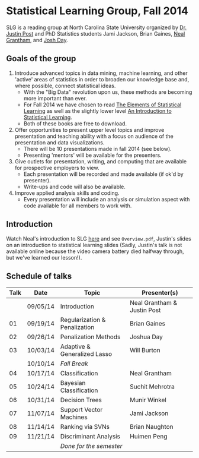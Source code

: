 Statistical Learning Group, Fall 2014
========

SLG is a reading group at North Carolina State University organized by [Dr. Justin Post](http://www4.stat.ncsu.edu/~post/) and PhD Statistics students Jami Jackson, Brian Gaines, [Neal Grantham](http://nsgrantham.github.io), and [Josh Day](http://joshday.github.io).

## Goals of the group

1. Introduce advanced topics in data mining, machine learning, and other 'active' areas of statistics in order to broaden our knowledge base and, where possible, connect statistical ideas.
	- With the "Big Data" revolution upon us, these methods are becoming more important than ever.
	- For Fall 2014 we have chosen to read [The Elements of Statistical Learning](http://statweb.stanford.edu/~tibs/ElemStatLearn/) as well as the slightly lower level [An Introduction to Statistical Learning](http://www-bcf.usc.edu/~gareth/ISL/).
	- Both of these books are free to download.
2. Offer opportunities to present upper level topics and improve presentation and teaching ability with a focus on audience of the presentation and data visualizations.
	- There will be 10 presentations made in fall 2014 (see below).
	- Presenting 'mentors' will be available for the presenters.
3. Give outlets for presentation, writing, and computing that are available for prospective employers to view.
	- Each presentation will be recorded and made available (if ok'd by presenter).
	- Write-ups and code will also be available.
4. Improve applied analysis skills and coding.
	- Every presentation will include an analysis or simulation aspect with code available for all members to work with.
	
## Introduction

Watch Neal's introduction to SLG [here](http://www4.stat.ncsu.edu/~post/reading/index) and see `Overview.pdf`, Justin's slides on an introduction to statistical learning slides (Sadly, Justin's talk is not available online because the video camera battery died halfway through, but we've learned our lesson!).

## Schedule of talks



|Talk|Date|Topic|Presenter(s)|
|--|----|-----|---------|
||09/05/14|Introduction|Neal Grantham & Justin Post|
|01|09/19/14|Regularization & Penalization|Brian Gaines|
|02|09/26/14|Penalization Methods|Joshua Day|
|03|10/03/14|Adaptive & Generalized Lasso|Will Burton|
||10/10/14|_Fall Break_
|04|10/17/14|Classification|Neal Grantham|
|05|10/24/14|Bayesian Classification|Suchit Mehrotra|
|06|10/31/14|Decision Trees|Munir Winkel|
|07|11/07/14|Support Vector Machines|Jami Jackson|
|08|11/14/14|Ranking via SVNs|Brian Naughton|
|09|11/21/14|Discriminant Analysis|Huimen Peng|
|||_Done for the semester_||
